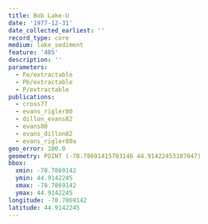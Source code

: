 ```yaml
---
title: Bob Lake-U
date: '1977-12-31'
date_collected_earliest: ''
record_type: core
medium: lake_sediment
feature: '485'
description: ''
parameters:
  - Fe/extractable
  - Pb/extractable
  - P/extractable
publications:
  - cross77
  - evans_rigler80
  - dillon_evans82
  - evans80
  - evans_dillon82
  - evans_rigler80a
geo_error: 100.0
geometry: POINT (-78.78691415703146 44.91422453107047)
bbox:
  xmin: -78.7869142
  ymin: 44.9142245
  xmax: -78.7869142
  ymax: 44.9142245
longitude: -78.7869142
latitude: 44.9142245
---
```

